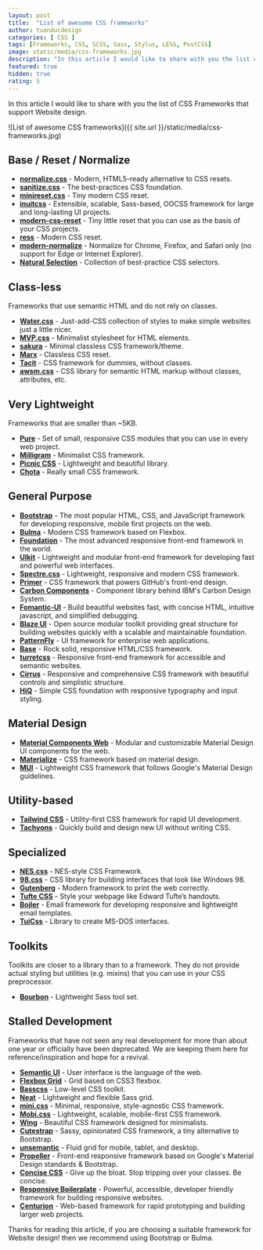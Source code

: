 ```yaml
---
layout: post
title:  "List of awesome CSS frameworks"
author: tuanducdesign
categories: [ CSS ]
tags: [Frameworks, CSS, SCSS, Sass, Stylus, LESS, PostCSS]
image: static/media/css-frameworks.jpg
description: "In this article I would like to share with you the list of CSS Frameworks that support Website design."
featured: true
hidden: true
rating: 5
---
```


In this article I would like to share with you the list of CSS Frameworks that support Website design.

![List of awesome CSS frameworks]({{ site.url }}/static/media/css-frameworks.jpg)

## Base / Reset / Normalize

- [**normalize.css**](https://necolas.github.io/normalize.css/) - Modern, HTML5-ready alternative to CSS resets.
- [**sanitize.css**](https://csstools.github.io/sanitize.css/) - The best-practices CSS foundation.
- [**minireset.css**](https://jgthms.com/minireset.css/) - Tiny modern CSS reset.
- [**inuitcss**](https://github.com/inuitcss/inuitcss) - Extensible, scalable, Sass-based, OOCSS framework for large and long-lasting UI projects.
- [**modern-css-reset**](https://github.com/hankchizljaw/modern-css-reset) - Tiny little reset that you can use as the basis of your CSS projects.
- [**ress**](https://github.com/filipelinhares/ress) - Modern CSS reset.
- [**modern-normalize**](https://github.com/sindresorhus/modern-normalize) - Normalize for Chrome, Firefox, and Safari only (no support for Edge or Internet Explorer).
- [**Natural Selection**](https://github.com/frontaid/natural-selection) - Collection of best-practice CSS selectors.

## Class-less

Frameworks that use semantic HTML and do not rely on classes.

- [**Water.css**](https://watercss.kognise.dev/) - Just-add-CSS collection of styles to make simple websites just a little nicer.
- [**MVP.css**](https://andybrewer.github.io/mvp/) - Minimalist stylesheet for HTML elements.
- [**sakura**](https://oxal.org/projects/sakura/) - Minimal classless CSS framework/theme.
- [**Marx**](https://mblode.github.io/marx/) - Classless CSS reset.
- [**Tacit**](https://yegor256.github.io/tacit/) - CSS framework for dummies, without classes.
- [**awsm.css**](https://igoradamenko.github.io/awsm.css/) - CSS library for semantic HTML markup without classes, attributes, etc.

## Very Lightweight

Frameworks that are smaller than ~5KB.

- [**Pure**](https://purecss.io) - Set of small, responsive CSS modules that you can use in every web project.
- [**Milligram**](https://milligram.io) - Minimalist CSS framework.
- [**Picnic CSS**](https://picnicss.com) - Lightweight and beautiful library.
- [**Chota**](https://jenil.github.io/chota/) - Really small CSS framework.

## General Purpose

- [**Bootstrap**](https://getbootstrap.com) - The most popular HTML, CSS, and JavaScript framework for developing responsive, mobile first projects on the web.
- [**Bulma**](https://bulma.io) - Modern CSS framework based on Flexbox.
- [**Foundation**](https://get.foundation/) - The most advanced responsive front-end framework in the world.
- [**UIkit**](https://getuikit.com) - Lightweight and modular front-end framework for developing fast and powerful web interfaces.
- [**Spectre.css**](https://picturepan2.github.io/spectre/) - Lightweight, responsive and modern CSS framework.
- [**Primer**](https://primer.style/) - CSS framework that powers GitHub's front-end design.
- [**Carbon Components**](https://www.carbondesignsystem.com/) - Component library behind IBM's Carbon Design System.
- [**Fomantic-UI**](https://fomantic-ui.com/) - Build beautiful websites fast, with concise HTML, intuitive javascript, and simplified debugging.
- [**Blaze UI**](https://www.blazeui.com) - Open source modular toolkit providing great structure for building websites quickly with a scalable and maintainable foundation.
- [**PatternFly**](https://www.patternfly.org/) - UI framework for enterprise web applications.
- [**Base**](https://getbase.org) - Rock solid, responsive HTML/CSS framework.
- [**turretcss**](https://turretcss.com) - Responsive front-end framework for accessible and semantic websites.
- [**Cirrus**](https://spiderpig86.github.io/Cirrus/) - Responsive and comprehensive CSS framework with beautiful controls and simplistic structure.
- [**HiQ**](https://jonathanharrell.github.io/hiq/) - Simple CSS foundation with responsive typography and input styling.

## Material Design

- [**Material Components Web**](https://material.io/components/web/) - Modular and customizable Material Design UI components for the web.
- [**Materialize**](https://materializecss.com) - CSS framework based on material design.
- [**MUI**](https://www.muicss.com) - Lightweight CSS framework that follows Google's Material Design guidelines.

## Utility-based

- [**Tailwind CSS**](https://tailwindcss.com) - Utility-first CSS framework for rapid UI development.
- [**Tachyons**](https://tachyons.io) - Quickly build and design new UI without writing CSS.

## Specialized

- [**NES.css**](https://nostalgic-css.github.io/NES.css/) - NES-style CSS Framework.
- [**98.css**](https://jdan.github.io/98.css/) - CSS library for building interfaces that look like Windows 98.
- [**Gutenberg**](https://github.com/BafS/Gutenberg) - Modern framework to print the web correctly.
- [**Tufte CSS**](https://edwardtufte.github.io/tufte-css/) - Style your webpage like Edward Tufte’s handouts.
- [**Bojler**](https://bojler.slicejack.com) - Email framework for developing responsive and lightweight email templates.
- [**TuiCss**](https://github.com/vinibiavatti1/TuiCss) - Library to create MS-DOS interfaces.

## Toolkits

Toolkits are closer to a library than to a framework.
They do not provide actual styling but utilities (e.g. mixins) that you can use in your CSS preprocessor.

- [**Bourbon**](https://www.bourbon.io/) - Lightweight Sass tool set.

## Stalled Development

Frameworks that have not seen any real development for more than about one year or officially have been deprecated.
We are keeping them here for reference/inspiration and hope for a revival.

- [**Semantic UI**](https://semantic-ui.com) - User interface is the language of the web.
- [**Flexbox Grid**](https://flexboxgrid.com) - Grid based on CSS3 flexbox.
- [**Basscss**](https://basscss.com) - Low-level CSS toolkit.
- [**Neat**](https://neat.bourbon.io/) - Lightweight and flexible Sass grid.
- [**mini.css**](https://minicss.org) - Minimal, responsive, style-agnostic CSS framework.
- [**Mobi.css**](https://getmobicss.com) - Lightweight, scalable, mobile-first CSS framework.
- [**Wing**](https://kbrsh.github.io/wing/) - Beautiful CSS framework designed for minimalists.
- [**Cutestrap**](https://www.cutestrap.com) - Sassy, opinionated CSS framework, a tiny alternative to Bootstrap.
- [**unsemantic**](https://unsemantic.com) - Fluid grid for mobile, tablet, and desktop.
- [**Propeller**](https://propeller.in) - Front-end responsive framework based on Google's Material Design standards & Bootstrap.
- [**Concise CSS**](https://concisecss.com) - Give up the bloat. Stop tripping over your classes. Be concise.
- [**Responsive Boilerplate**](https://responsivebp.com) - Powerful, accessible, developer friendly framework for building responsive websites.
- [**Centurion**](https://www.centurionframework.com) - Web-based framework for rapid prototyping and building larger web projects.

Thanks for reading this article, if you are choosing a suitable framework for Website design! then we recommend using Bootstrap or Bulma.
